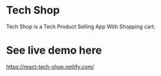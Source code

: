 # Tech Shop

Tech Shop is a Tech Product Selling App With Shopping cart.

# See live demo here

https://react-tech-shop.netlify.com/

